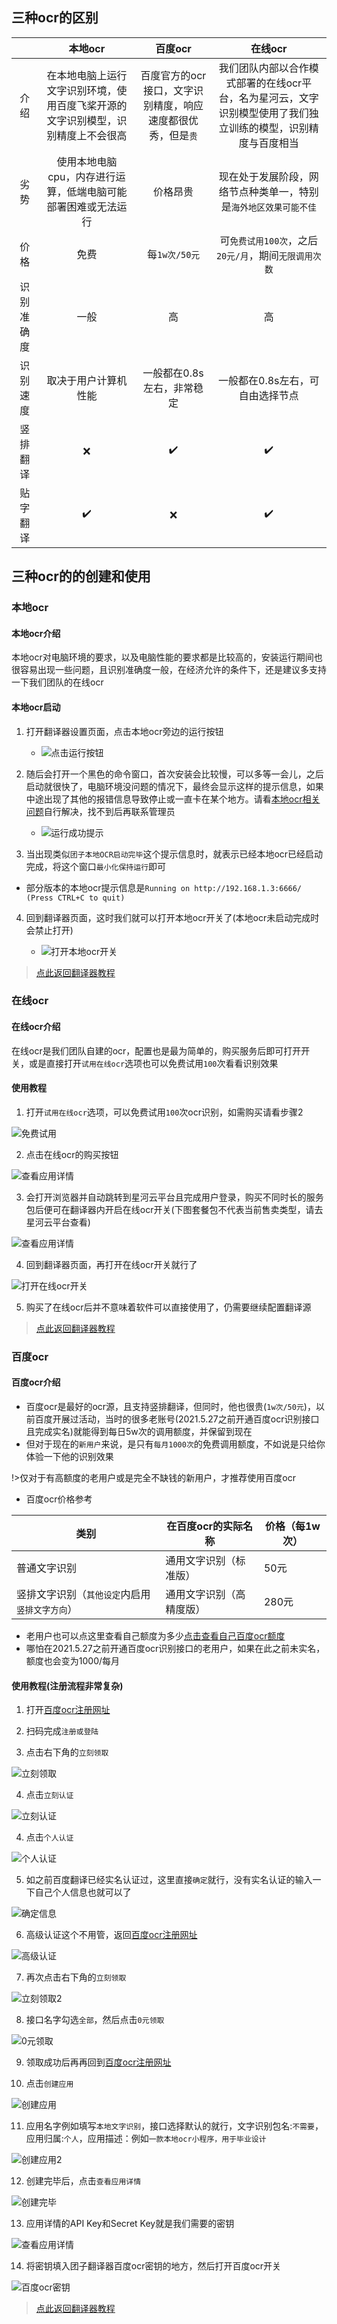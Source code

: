 
## 三种ocr的区别
|            |                            本地ocr                             |                           百度ocr                           |                          在线ocr                           |
| :--------: |:------------------------------------------------------------:| :---------------------------------------------------------: |:--------------------------------------------------------:|
|    介绍    |           在本地电脑上运行文字识别环境，使用百度飞桨开源的文字识别模型，识别精度上不会很高           | 百度官方的ocr接口，文字识别精度，响应速度都很优秀，但是`贵` | 我们团队内部以合作模式部署的在线ocr平台，名为星河云，文字识别模型使用了我们独立训练的模型，识别精度与百度相当 |
|    劣势    |               使用本地电脑cpu，内存进行运算，低端电脑可能部署困难或无法运行               |                          价格昂贵                           |            现在处于发展阶段，网络节点种类单一，特别是`海外地区效果可能不佳`             |
|    价格    |                              免费                              |                        每`1w次/50元`                        |             可`免费试用100次`，之后`20元/月`，期间`无限调用次数`             |
| 识别准确度 |                              一般                              |                             高                              |                            高                             |
|  识别速度  |                          取决于用户计算机性能                          |                 一般都在0.8s左右，非常稳定                  |                    一般都在0.8s左右，可自由选择节点                    |
|  竖排翻译  |                              ❌️                               |                              ✔️                              |                            ✔️                            |
|  贴字翻译  |                              ✔️                              |                              ❌                              |                            ✔️                            |

## 三种ocr的的创建和使用

<!-- tabs:start -->

### **本地ocr**
#### 本地ocr介绍
本地ocr对电脑环境的要求，以及电脑性能的要求都是比较高的，安装运行期间也很容易出现一些问题，且识别准确度一般，在经济允许的条件下，还是建议多支持一下我们团队的在线ocr

#### 本地ocr启动
<!-- 
- 4.3.1版本开始，本地ocr需要先点击`安装按钮`进行安装

  - ![安装按钮](../assets/img/137.webp ':size=50%')

- 第一次运行本地ocr时需要较长时间来部署一系列环境进行初始化，之后就不再需要这么长时间启动了
-->
1. 打开翻译器设置页面，点击本地ocr旁边的运行按钮

   - ![点击运行按钮](../assets/img/138.webp ':size=50%')

2. 随后会打开一个黑色的命令窗口，首次安装会比较慢，可以多等一会儿，之后启动就很快了，电脑环境没问题的情况下，最终会显示这样的提示信息，如果中途出现了其他的报错信息导致停止或一直卡在某个地方。请看[本地ocr相关问题](/4.0/FAQ/faq#本地ocr相关问题)自行解决，找不到后再联系管理员

   - ![运行成功提示](../assets/img/108_3.webp ':size=80%')

<!-- 
![运行成功提示](../assets/img/108_1.webp ':size=50%')

3. 当出现`团子本地ocr启动完毕`这个提示信息时，就表示已经本地ocr已经启动完成，将这个窗口`最小化保持运行`即可
-->

3. 当出现类似`团子本地OCR启动完毕`这个提示信息时，就表示已经本地ocr已经启动完成，将这个窗口`最小化保持运行`即可
- 部分版本的本地ocr提示信息是`Running on http://192.168.1.3:6666/ (Press CTRL+C to quit)`

4. 回到翻译器页面，这时我们就可以打开本地ocr开关了(本地ocr未启动完成时会禁止打开)

   - ![打开本地ocr开关](../assets/img/139.webp ':size=50%')

>[点此返回翻译器教程](/4.0/basic/dangotranslator#配置ocr源)

### **在线ocr**
#### 在线ocr介绍
在线ocr是我们团队自建的ocr，配置也是最为简单的，购买服务后即可打开开关，或是直接打开`试用在线ocr`选项也可以免费试用`100`次看看识别效果

#### 使用教程
1. 打开`试用在线ocr`选项，可以免费试用`100`次ocr识别，如需购买请看步骤2

![免费试用](../assets/img/152.webp ':size=50%')

2. 点击在线ocr的购买按钮

![查看应用详情](../assets/img/153.webp ':size=50%')

3. 会打开浏览器并自动跳转到星河云平台且完成用户登录，购买不同时长的服务包后便可在翻译器内开启在线ocr开关(下图套餐包不代表当前售卖类型，请去星河云平台查看)

![查看应用详情](../assets/img/111.webp ':size=50%')

4. 回到翻译器页面，再打开在线ocr开关就行了

![打开在线ocr开关](../assets/img/154.webp ':size=50%')

5. 购买了在线ocr后并不意味着软件可以直接使用了，仍需要继续配置翻译源

>[点此返回翻译器教程](/4.0/basic/dangotranslator#配置ocr源)

### **百度ocr**
#### 百度ocr介绍
- 百度ocr是最好的ocr源，且支持竖排翻译，但同时，他也很贵(`1w次/50元`)，以前百度开展过活动，当时的很多老账号(2021.5.27之前开通百度ocr识别接口且完成实名)就能得到每日5w次的调用额度，并保留到现在
- 但对于现在的`新用户`来说，是只有`每月1000次`的免费调用额度，不如说是只给你体验一下他的识别效果

!>仅对于有高额度的老用户或是完全不缺钱的新用户，才推荐使用百度ocr

- 百度ocr价格参考

|类别|在百度ocr的实际名称|价格（每1w次）|
|--|--|--|
|普通文字识别|通用文字识别（标准版）|50元|
|竖排文字识别（`其他设定`内启用`竖排文字方向`）|通用文字识别（高精度版）|280元|

- 老用户也可以点这里查看自己额度为多少[点击查看自己百度ocr额度](https://console.bce.baidu.com/ai/?_=1628852476294&fromai=1#/ai/ocr/overview/index)
- 哪怕在2021.5.27之前开通百度ocr识别接口的老用户，如果在此之前未实名，额度也会变为1000/每月

#### 使用教程(注册流程非常复杂)
1. 打开[百度ocr注册网址](https://console.bce.baidu.com/ai/?_=1579777147726&fromai=1#/ai/ocr/overview/index)

2. 扫码完成`注册或登陆`
   
3. 点击右下角的`立刻领取`

![立刻领取](../assets/img/48.webp ':size=50%')

4. 点击`立刻认证`

![立刻认证](../assets/img/49.webp ':size=50%')

4. 点击`个人认证`

![个人认证](../assets/img/50.webp ':size=50%')

5. 如之前百度翻译已经实名认证过，这里直接`确定`就行，没有实名认证的输入一下自己个人信息也就可以了

![确定信息](../assets/img/51.webp ':size=50%')

6. 高级认证这个不用管，返回[百度ocr注册网址](https://console.bce.baidu.com/ai/?_=1579777147726&fromai=1#/ai/ocr/overview/index)

![高级认证](../assets/img/52.webp ':size=50%')

7. 再次点击右下角的`立刻领取`

![立刻领取2](../assets/img/48.webp ':size=50%')

8. 接口名字勾选`全部`，然后点击`0元领取`

![0元领取](../assets/img/54.webp ':size=50%')

9. 领取成功后再再回到[百度ocr注册网址](https://console.bce.baidu.com/ai/?_=1579777147726&fromai=1#/ai/ocr/overview/index)

10. 点击`创建应用`

![创建应用](../assets/img/53.webp ':size=50%')

11. 应用名字例如填写`本地文字识别`，接口选择默认的就行，文字识别包名:`不需要`，应用归属:`个人`，应用描述：例如`一款本地ocr小程序，用于毕业设计`

![创建应用2](../assets/img/55.webp ':size=50%')

12. 创建完毕后，点击`查看应用详情`

![创建完毕](../assets/img/56.webp ':size=50%')

13. 应用详情的API Key和Secret Key就是我们需要的密钥

![查看应用详情](../assets/img/57.webp ':size=50%')

14. 将密钥填入团子翻译器百度ocr密钥的地方，然后打开百度ocr开关

![百度ocr密钥](../assets/img/142.webp ':size=50%')

>[点此返回翻译器教程](/4.0/basic/dangotranslator#配置ocr源)
<!-- tabs:end -->